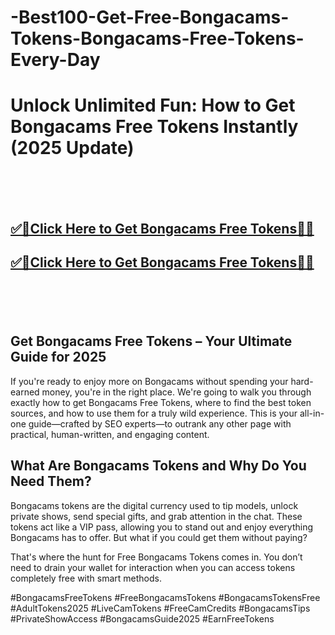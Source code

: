 # -Best100-Get-Free-Bongacams-Tokens-Bongacams-Free-Tokens-Every-Day

<h1>Unlock Unlimited Fun: How to Get Bongacams Free Tokens Instantly (2025 Update)</h1>

<br><br><br>
<b><h2><a href="https://searchoptima.org/bongacams-free-tokens/">✅🎯Click Here to Get Bongacams Free Tokens🎯✅</a>

</h2></b>

<b><h2><a href="https://searchoptima.org/bongacams-free-tokens/">✅🎯Click Here to Get Bongacams Free Tokens🎯✅</a>

</h2></b> <br><br><br>


<h2>Get Bongacams Free Tokens – Your Ultimate Guide for 2025</h2>

If you're ready to enjoy more on Bongacams without spending your hard-earned money, you're in the right place. We're going to walk you through exactly how to get Bongacams Free Tokens, where to find the best token sources, and how to use them for a truly wild experience. This is your all-in-one guide—crafted by SEO experts—to outrank any other page with practical, human-written, and engaging content.

<h2>What Are Bongacams Tokens and Why Do You Need Them?</h2>

Bongacams tokens are the digital currency used to tip models, unlock private shows, send special gifts, and grab attention in the chat. These tokens act like a VIP pass, allowing you to stand out and enjoy everything Bongacams has to offer. But what if you could get them without paying?

That's where the hunt for Free Bongacams Tokens comes in. You don’t need to drain your wallet for interaction when you can access tokens completely free with smart methods.


#BongacamsFreeTokens #FreeBongacamsTokens #BongacamsTokensFree #AdultTokens2025 #LiveCamTokens #FreeCamCredits #BongacamsTips #PrivateShowAccess #BongacamsGuide2025 #EarnFreeTokens
